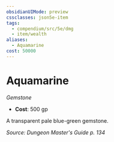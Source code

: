 ```yaml
---
obsidianUIMode: preview
cssclasses: json5e-item
tags:
  - compendium/src/5e/dmg
  - item/wealth
aliases:
  - Aquamarine
cost: 50000
---
```

# Aquamarine
*Gemstone*  

- **Cost**: 500 gp

A transparent pale blue-green gemstone.

*Source: Dungeon Master's Guide p. 134*
